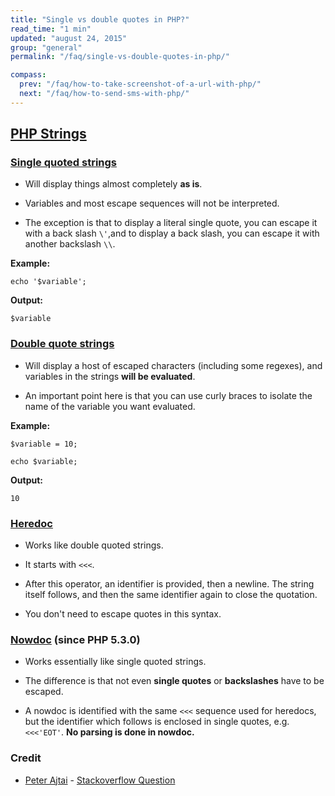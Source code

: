 ```yaml
---
title: "Single vs double quotes in PHP?"
read_time: "1 min"
updated: "august 24, 2015"
group: "general"
permalink: "/faq/single-vs-double-quotes-in-php/"

compass:
  prev: "/faq/how-to-take-screenshot-of-a-url-with-php/"
  next: "/faq/how-to-send-sms-with-php/"
---
```


## [PHP Strings](http://php.net/manual/en/language.types.string.php)

### [Single quoted strings](http://php.net/manual/en/language.types.string.php#language.types.string.syntax.single)

- Will display things almost completely **as is**.

- Variables and most escape sequences will not be interpreted.

- The exception is that to display a literal single quote, you can escape it with a back slash `\'`,and to display a back slash, you can escape it with another backslash `\\`.

**Example:**

```php?start_inline=1
echo '$variable';
```

**Output:**

```text
$variable
```

### [Double quote strings](http://www.php.net/manual/en/language.types.string.php#language.types.string.syntax.double)

- Will display a host of escaped characters (including some regexes), and variables in the strings **will be evaluated**.

- An important point here is that you can use curly braces to isolate the name of the variable you want evaluated.

**Example:**

```php?start_inline=1
$variable = 10;

echo $variable;
```

**Output:**

```text
10
```


### [Heredoc](http://www.php.net/manual/en/language.types.string.php#language.types.string.syntax.heredoc)

- Works like double quoted strings.

- It starts with `<<<`.

- After this operator, an identifier is provided, then a newline. The string itself follows, and then the same identifier again to close the quotation.

- You don't need to escape quotes in this syntax.


### [Nowdoc](http://php.net/manual/en/language.types.string.php#language.types.string.syntax.nowdoc) (since PHP 5.3.0)

- Works essentially like single quoted strings.

- The difference is that not even **single quotes** or **backslashes** have to be escaped.

- A nowdoc is identified with the same `<<<` sequence used for heredocs, but the identifier which follows is enclosed in single quotes, e.g. `<<<'EOT'`. **No parsing is done in nowdoc.**


### Credit

- [Peter Ajtai](http://stackoverflow.com/users/186636/peter-ajtai) - [Stackoverflow Question](http://stackoverflow.com/a/3446286)
